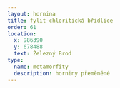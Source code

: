 ```yaml
---
layout: hornina
title: fylit-chloritická břidlice
order: 61
location:
  x: 986390
  y: 678488
  text: Železný Brod
type:
  name: metamorfity
  description: horniny přeměněné
---
```



